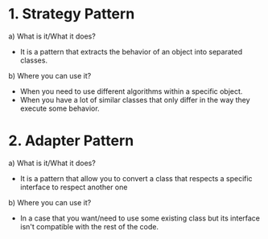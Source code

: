# 1. Strategy Pattern

a) What is it/What it does?

- It is a pattern that extracts the behavior of an object into separated classes. 

b) Where you can use it?

- When you need to use different algorithms within a specific object.
- When you have a lot of similar classes that only differ in the way they execute some behavior.

# 2. Adapter Pattern

a) What is it/What it does?

- It is a pattern that allow you to convert a class that respects a specific interface to respect another one

b) Where you can use it?

- In a case that you want/need to use some existing class but its interface isn't compatible with the rest of the code.
